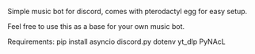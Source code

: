 Simple music bot for discord, comes with pterodactyl egg for easy setup.

Feel free to use this as a base for your own music bot.


Requirements:
pip install asyncio
discord.py
dotenv
yt_dlp
PyNAcL
